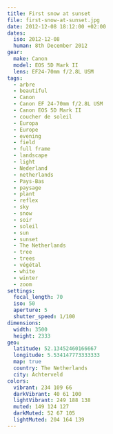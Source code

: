 ```yaml
---
title: First snow at sunset
file: first-snow-at-sunset.jpg
date: 2012-12-08 18:12:00 +02:00
dates:
  iso: 2012-12-08
  human: 8th December 2012
gear:
  make: Canon
  model: EOS 5D Mark II
  lens: EF24-70mm f/2.8L USM
tags:
  - arbre
  - beautiful
  - Canon
  - Canon EF 24-70mm f/2.8L USM
  - Canon EOS 5D Mark II
  - coucher de soleil
  - Europa
  - Europe
  - evening
  - field
  - full frame
  - landscape
  - light
  - Nederland
  - netherlands
  - Pays-Bas
  - paysage
  - plant
  - reflex
  - sky
  - snow
  - soir
  - soleil
  - sun
  - sunset
  - The Netherlands
  - tree
  - trees
  - végétal
  - white
  - winter
  - zoom
settings:
  focal_length: 70
  iso: 50
  aperture: 5
  shutter_speed: 1/100
dimensions:
  width: 3500
  height: 2333
geo:
  latitude: 52.13452460166667
  longitude: 5.534147773333333
  map: true
  country: The Netherlands
  city: Achterveld
colors:
  vibrant: 234 109 66
  darkVibrant: 40 61 100
  lightVibrant: 249 188 138
  muted: 149 124 127
  darkMuted: 52 67 105
  lightMuted: 204 164 139
---
```



